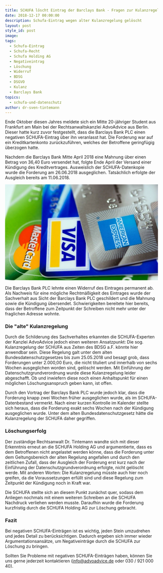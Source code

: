 ```yaml
---
title: SCHUFA löscht Eintrag der Barclays Bank - Fragen zur Kulanzregelung
date: 2018-12-17 00:00:00
description: Schufa-Eintrag wegen alter Kulanzregelung gelöscht
layout: post
style_id: post
image:
tags:
  - Schufa-Eintrag
  - Schufa-Recht
  - Schufa Holding AG
  - Negativeintrag
  - Löschung
  - Widerruf
  - BDSG
  - DSGVO
  - Kulanz
  - Barclays Bank
topics:
  - schufa-und-datenschutz
author: dr-sven-tintemann
---
```


Ende Oktober diesen Jahres meldete sich ein Mitte 20-j&auml;hriger Student aus Frankfurt am Main bei der Rechtsanwaltskanzlei AdvoAdvice aus Berlin. Dieser hatte kurz zuvor festgestellt, dass die Barclays Bank PLC einen negativen SCHUFA-Eintrag &uuml;ber ihn veranlasst hat. Die Forderung war auf ein Kreditkartenkonto zur&uuml;ckzuf&uuml;hren, welches der Betroffene geringf&uuml;gig &uuml;berzogen hatte.

Nachdem die Barclays Bank Mitte April 2018 eine Mahnung &uuml;ber einen Betrag von 36,40 Euro versendet hat, folgte Ende April der Versand einer K&uuml;ndigung des Kreditvertrages. Ausweislich der SCHUFA-Datenkopie wurde die Forderung am 26.06.2018 ausgeglichen. Tats&auml;chlich erfolgte der Ausgleich bereits am 11.06.2018.

![Kreditkarten - Foto Pixabay](/uploads/american-express-89024-640-3.jpg "Schufa löscht Eintrag der Barclays Bank aus Kreditkartenvertrag")

Die Barclays Bank PLC lehnte einen Widerruf des Eintrages permanent ab. Als Nachweis f&uuml;r eine m&ouml;gliche Rechtm&auml;&szlig;igkeit des Eintrages wurde der Sachverhalt aus Sicht der Barclays Bank PLC geschildert und die Mahnung sowie die K&uuml;ndigung &uuml;bersendet. Schwierigkeiten bereitete hier bereits, dass der Betroffene zum Zeitpunkt der Schreiben nicht mehr unter der fraglichen Adresse wohnte.

### Die "alte" Kulanzregelung&nbsp;

Durch die Schilderung des Sachverhaltes erkannten die SCHUFA-Experten der Kanzlei AdvoAdvice jedoch einen weiteren Ansatzpunkt: Die sog. Kulanzregelung der SCHUFA aus Zeiten des BDSG a.F. k&ouml;nnte hier anwendbar sein. Diese Regelung galt unter dem alten Bundesdatenschutzgesetzes bis zum 25.05.2018 und besagt grob, dass Forderungen unter 2.000,00 Euro, die nicht tituliert und innerhalb von sechs Wochen ausgeglichen worden sind, gel&ouml;scht werden. Mit Einf&uuml;hrung der Datenschutzgrundverordnung wurde diese Kulanzregelung leider abgeschafft. Ob und inwiefern diese noch einen Anhaltspunkt f&uuml;r einen m&ouml;glichen L&ouml;schungsanspruch geben kann, ist offen.&nbsp;

Durch den Vortrag der Barclays Bank PLC wurde jedoch klar, dass die Forderung knapp zwei Wochen fr&uuml;her ausgeglichen wurde, als im SCHUFA-Datenbestand vermerkt. Nach einer kurzen Kontrolle im Kalender stellte sich heraus, dass die Forderung exakt sechs Wochen nach der K&uuml;ndigung ausgeglichen wurde. Unter dem alten Bundesdatenschutzgesetz h&auml;tte die Kulanzregelung der SCHUFA daher gegriffen.&nbsp;

### L&ouml;schungserfolg&nbsp;

Der zust&auml;ndige Rechtsanwalt Dr. Tintemann wandte sich mit dieser Erkenntnis erneut an die SCHUFA Holding AG und argumentierte, dass es dem Betroffenen nicht angelastet werden k&ouml;nne, dass die Forderung unter dem Geltungsbereich der alten Regelung angefallen und durch den zeitlichen Zufall, dass der Ausgleich der Forderung erst kurz nach der Einf&uuml;hrung der Datenschutzgrundverordnung erfolgte, nicht gel&ouml;scht werde. Mit anderen Worten: Die Kulanzregelung m&uuml;sste auch hier noch greifen, da die Voraussetzungen erf&uuml;llt sind und diese Regelung zum Zeitpunkt der K&uuml;ndigung noch in Kraft war.

Die SCHUFA stellte sich an diesem Punkt zun&auml;chst quer, sodass dem Anliegen nochmals mit einem weiteren Schreiben an die SCHUFA Nachdruck verliehen werden musste. Daraufhin wurde die Forderung kurzfristig durch die SCHUFA Holding AG zur L&ouml;schung gebracht.

### Fazit

Bei negativen SCHUFA-Eintr&auml;gen ist es wichtig, jeden Stein umzudrehen und jedes Detail zu ber&uuml;cksichtigen. Dadurch ergeben sich immer wieder Argumentationsans&auml;tze, um Negativeintr&auml;ge durch die SCHUFA zur L&ouml;schung zu bringen.

Sollten Sie Probleme mit negativen SCHUFA-Eintr&auml;gen haben, k&ouml;nnen Sie uns gerne jederzeit kontaktieren (info@advoadvice.de oder 030 / 921 000 40).
